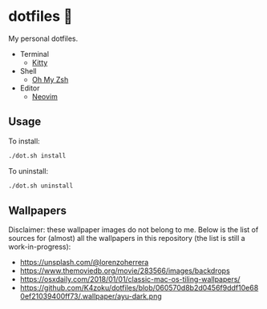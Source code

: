 # dotfiles 📁

My personal dotfiles.

- Terminal
  - [Kitty](https://sw.kovidgoyal.net/kitty/)
- Shell
  - [Oh My Zsh](https://ohmyz.sh/)
- Editor
  - [Neovim](https://neovim.io/)

## Usage

To install:

```bash
./dot.sh install
```

To uninstall:

```bash
./dot.sh uninstall
```

## Wallpapers

Disclaimer: these wallpaper images do not belong to me. Below is the list of sources for (almost) all the wallpapers in this repository (the list is still a work-in-progress):

- <https://unsplash.com/@lorenzoherrera>
- <https://www.themoviedb.org/movie/283566/images/backdrops>
- <https://osxdaily.com/2018/01/01/classic-mac-os-tiling-wallpapers/>
- <https://github.com/K4zoku/dotfiles/blob/060570d8b2d0456f9ddf10e680ef21039400ff73/.wallpaper/ayu-dark.png>
